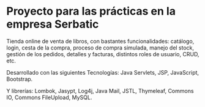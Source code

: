 # Proyecto para las prácticas en la empresa Serbatic

Tienda online de venta de libros, con bastantes funcionalidades: catálogo, login, cesta de la compra, proceso de compra simulada, manejo del stock, gestión de los pedidos, detalles y facturas, distintos roles de usuario, CRUD, etc.

Desarrollado con las siguientes Tecnologías: Java Servlets, JSP, JavaScript, Bootstrap.

Y librerías: Lombok, Jasypt, Log4j, Java Mail, JSTL, Thymeleaf, Commons IO, Commons FileUpload, MySQL.
